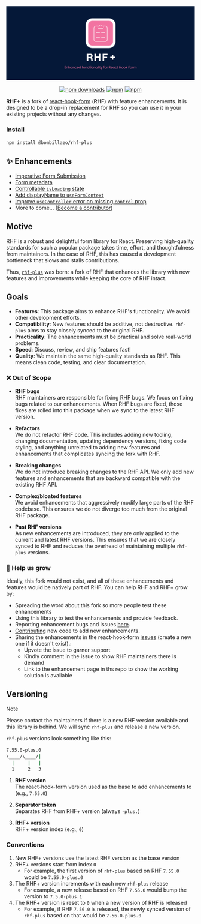 <div align="center">
  <img src="./docs/logo.png" alt="RHF Plus Logo" />
</div>

<div align="center">

[![npm downloads](https://img.shields.io/npm/dm/@bombillazo/rhf-plus.svg?style=for-the-badge)](https://www.npmjs.com/package/@bombillazo/rhf-plus)
[![npm](https://img.shields.io/npm/dt/@bombillazo/rhf-plus.svg?style=for-the-badge)](https://www.npmjs.com/package/@bombillazo/rhf-plus)
[![npm](https://img.shields.io/npm/l/@bombillazo/rhf-plus?style=for-the-badge)](https://github.com/bombillazo/rhf-plus/blob/master/LICENSE)

</div>

**RHF+** is a fork of [react-hook-form](https://react-hook-form.com/) (**RHF**) with feature enhancements. It is designed to be a drop-in replacement for RHF so you can use it in your existing projects without any changes.

### Install

```sh
npm install @bombillazo/rhf-plus
```

## ✨ Enhancements

- [Imperative Form Submission](./docs/imperative_submit.md)
- [Form metadata](./docs/form-metadata.md)
- [Controllable `isLoading` state](./docs/controllable-is-loading-state.md)
- [Add displayName to `useFormContext`](./docs/use-form-context-display-name.md)
- [Improve `useController` error on missing `control` prop](./docs/improve-missing-use-controller-prop-error.md)
- More to come... ([Become a contributor](CONTRIBUTING.md))

## Motive

RHF is a robust and delightful form library for React. Preserving high-quality standards for such a popular package takes time, effort, and thoughtfulness from maintainers. In the case of RHF, this has caused a development bottleneck that slows and stalls contributions.

Thus, [`rhf-plus`](https://github.com/bombillazo/rhf-plus) was born: a fork of RHF that enhances the library with new features and improvements while keeping the core of RHF intact.

## Goals

- **Features**: This package aims to enhance RHF's functionality. We avoid other development efforts.
- **Compatibility**: New features should be additive, not destructive. `rhf-plus` aims to stay closely synced to the original RHF.
- **Practicality**: The enhancements must be practical and solve real-world problems.
- **Speed**: Discuss, review, and ship features fast!
- **Quality**: We maintain the same high-quality standards as RHF. This means clean code, testing, and clear documentation.

### ❌ Out of Scope

- **RHF bugs**  
RHF maintainers are responsible for fixing RHF bugs. We focus on fixing bugs related to our enhancements. When RHF bugs are fixed, those fixes are rolled into this package when we sync to the latest RHF version.

- **Refactors**  
We do not refactor RHF code. This includes adding new tooling, changing documentation, updating dependency versions, fixing code styling, and anything unrelated to adding new features and enhancements that complicates syncing the fork with RHF.

- **Breaking changes**  
We do not introduce breaking changes to the RHF API. We only add new features and enhancements that are backward compatible with the existing RHF API.

- **Complex/bloated features**  
We avoid enhancements that aggressively modify large parts of the RHF codebase. This ensures we do not diverge too much from the original RHF package.

- **Past RHF versions**  
As new enhancements are introduced, they are only applied to the current and latest RHF versions. This ensures that we are closely synced to RHF and reduces the overhead of maintaining multiple `rhf-plus` versions.

### 📣 Help us grow

Ideally, this fork would not exist, and all of these enhancements and features would be natively part of RHF. You can help RHF and RHF+ grow by:

- Spreading the word about this fork so more people test these enhancements
- Using this library to test the enhancements and provide feedback.
- Reporting enhancement bugs and issues [here](https://github.com/bombillazo/rhf-plus/issues).
- [Contributing](CONTRIBUTING.md) new code to add new enhancements.
- Sharing the enhancements in the react-hook-form [issues](https://github.com/react-hook-form/react-hook-form/issues) (create a new one if it doesn't exist).:
  - Upvote the issue to garner support
  - Kindly comment in the issue to show RHF maintainers there is demand
  - Link to the enhancement page in ths repo to show the working solution is available

## Versioning

> [!Note]
> Please contact the maintainers if there is a new RHF version available and this library is behind. We will sync `rhf-plus` and release a new version.

`rhf-plus` versions look something like this:

```sh
7.55.0-plus.0
\____/\____/|
  |     |   |
  1     2   3
```

1. **RHF version**  
The react-hook-form version used as the base to add enhancements to (e.g., `7.55.0`)  

1. **Separator token**  
Separates RHF from RHF+ version (always `-plus.`)  

1. **RHF+ version**  
RHF+ version index (e.g., `0`)

### Conventions

1. New RHF+ versions use the latest RHF version as the base version
2. RHF+ versions start from index `0`
   - For example, the first version of `rhf-plus` based on RHF `7.55.0` would be `7.55.0-plus.0`
3. The RHF+ version increments with each new `rhf-plus` release
   - For example, a new release based on RHF `7.55.0` would bump the version to `7.5.0-plus.1`
4. The RHF+ version is reset to `0` when a new version of RHF is released
   - For example, if RHF `7.56.0` is released, the newly synced version of `rhf-plus` based on that would be `7.56.0-plus.0`
